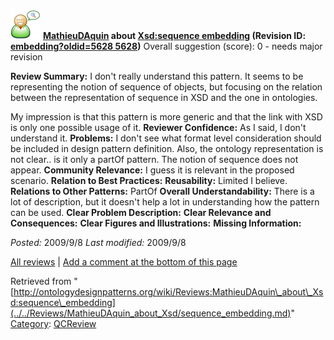 [![](../../images/thumb/2/29/Reviewer.png/48px-Reviewer.png)](../../Image/Reviewer.png.md "Reviewer.png")
__[MathieuDAquin](../../User/MathieuDAquin.md "User:MathieuDAquin") about [Xsd:sequence embedding](../../Submissions/Xsd/sequence_embedding.md "Submissions:Xsd:sequence embedding") (Revision ID: [embedding?oldid=5628 5628](../../Submissions/Xsd/sequence.md "http://ontologydesignpatterns.org/wiki/Submissions:Xsd:sequence"))__
Overall suggestion (score): 0 - needs major revision




 __Review Summary:__ I don't really understand this pattern.
It seems to be representing the notion of sequence of objects, but focusing on the relation between the representation of sequence in XSD and the one in ontologies. 



My impression is that this pattern is more generic and that the link with XSD is only one possible usage of it.
__Reviewer Confidence:__ As I said, I don't understand it.
__Problems:__ I don't see what format level consideration should be included in design pattern definition.
Also, the ontology representation is not clear.. is it only a partOf pattern. The notion of sequence does not appear.
__Community Relevance:__ I guess it is relevant in the proposed scenario.
__Relation to Best Practices:__ 
__Reusability:__ Limited I believe.
__Relations to Other Patterns:__ PartOf
__Overall Understandability:__ There is a lot of description, but it doesn't help a lot in understanding how the pattern can be used.
__Clear Problem Description:__ 
__Clear Relevance and Consequences:__ 
__Clear Figures and Illustrations:__ 
__Missing Information:__ 

_Posted:_ 2009/9/8 _Last modified:_ 2009/9/8



[All reviews](../../Reviews/Main.md "Reviews:Main") | [Add a comment at the bottom of this page](index.php@title=Odp%253AAdd_comment&target=../../Reviews/MathieuDAquin_about_Xsd/sequence_embedding.md#New_comment "http://ontologydesignpatterns.org/wiki/index.php?title=Odp:Add_comment&target=Reviews:MathieuDAquin_about_Xsd:sequence_embedding#New_comment")


Retrieved from "[http://ontologydesignpatterns.org/wiki/Reviews:MathieuDAquin\_about\_Xsd:sequence\_embedding](../../Reviews/MathieuDAquin_about_Xsd/sequence_embedding.md)"
 [Category](http://ontologydesignpatterns.org/wiki/Special:Categories "Special:Categories"): [QCReview](../../Category/QCReview.md "Category:QCReview")